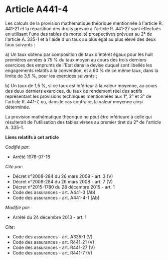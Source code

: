 # Article A441-4

Les calculs de la provision mathématique théorique mentionnée à l'article R. 441-21 et la répartition des droits prévue à
l'article R. 441-27 sont effectués en utilisant l'une des tables de mortalité prospectives prévues au 2° de l'article A.
335-1 et à l'aide d'un taux au plus égal au plus élevé des deux taux suivants : 

a) Un taux obtenu par composition de taux d'intérêt égaux pour les huit premières années à 75 % du taux moyen au cours des
trois derniers exercices des emprunts de l'Etat dans la devise duquel sont libellés les engagements relatifs à la convention,
et à 60 % de ce même taux, dans la limite de 3,5 %, pour les exercices suivants ; 

b) Un taux de 1,5 %, si ce taux est inférieur à la valeur moyenne, au cours des deux derniers exercices, du taux de rendement
réel des actifs représentant les provisions techniques mentionnées aux 1°, 2° et 3° de l'article R. 441-7, ou, dans le cas
contraire, la valeur moyenne ainsi déterminée. 

La provision mathématique théorique ne peut être inférieure à celle qui résulterait de l'utilisation des tables visées au
premier tiret du 2° de l'article A. 335-1.

**Liens relatifs à cet article**

_Codifié par_:

  - Arrêté 1976-07-16

_Cité par_:

  - Décret n°2008-284 du 26 mars 2008 - art. 3 (V)
  - Décret n°2008-284 du 26 mars 2008 - art. 7 (V)
  - Décret n°2015-1780 du 28 décembre 2015 - art. 1
  - Code des assurances - art. A441-3 (Ab)
  - Code des assurances - art. A441-4-1 (Ab)

_Modifié par_:

  - Arrêté du 24 décembre 2013 - art. 1

_Cite_:

  - Code des assurances - art. A335-1 (V)
  - Code des assurances - art. R441-21 (V)
  - Code des assurances - art. R441-27 (V)
  - Code des assurances - art. R441-7 (V)
